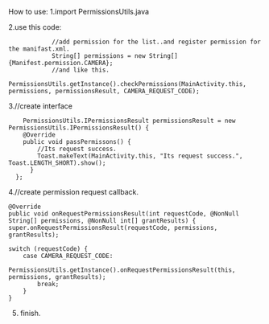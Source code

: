 How to use:
1.import PermissionsUtils.java

2.use this code:

                //add permission for the list..and register permission for the manifast.xml. 
                String[] permissions = new String[]{Manifest.permission.CAMERA};
                //and like this.
                PermissionsUtils.getInstance().checkPermissions(MainActivity.this, permissions, permissionsResult, CAMERA_REQUEST_CODE);
                
3.//create interface

        PermissionsUtils.IPermissionsResult permissionsResult = new PermissionsUtils.IPermissionsResult() {
        @Override
        public void passPermissons() {
            //Its request success.
            Toast.makeText(MainActivity.this, "Its request success.", Toast.LENGTH_SHORT).show();
          }
      };
    
4.//create permission request callback.

    @Override
    public void onRequestPermissionsResult(int requestCode, @NonNull String[] permissions, @NonNull int[] grantResults) {
    super.onRequestPermissionsResult(requestCode, permissions, grantResults);

    switch (requestCode) {
        case CAMERA_REQUEST_CODE:
            PermissionsUtils.getInstance().onRequestPermissionsResult(this, permissions, grantResults);
            break;
        }
    }
    
5. finish.
